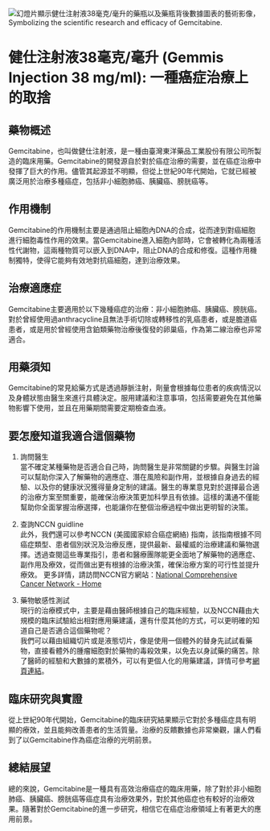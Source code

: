 ![幻燈片顯示健仕注射液38毫克/毫升的藥瓶以及藥瓶背後數據圖表的藝術影像，Symbolizing the scientific research and efficacy of Gemcitabine.](https://i.imgur.com/LyheGeT.jpeg)
# 健仕注射液38毫克/毫升 (Gemmis Injection 38 mg/ml): 一種癌症治療上的取捨

## 藥物概述

Gemcitabine，也叫做健仕注射液，是一種由臺灣東洋藥品工業股份有限公司所製造的臨床用藥。Gemcitabine的開發源自於對於癌症治療的需要，並在癌症治療中發揮了巨大的作用。儘管其起源並不明顯，但從上世紀90年代開始，它就已經被廣泛用於治療多種癌症，包括非小細胞肺癌、胰臟癌、膀胱癌等。

## 作用機制

Gemcitabine的作用機制主要是通過阻止細胞內DNA的合成，從而達到對癌細胞進行細胞毒性作用的效果。當Gemcitabine進入細胞內部時，它會被轉化為兩種活性代謝物，這兩種物質可以嵌入到DNA中，阻止DNA的合成和修復。這種作用機制獨特，使得它能夠有效地對抗癌細胞，達到治療效果。

## 治療適應症

Gemcitabine主要適用於以下幾種癌症的治療：非小細胞肺癌、胰臟癌、膀胱癌。對於曾經使用過anthracycline且無法手術切除或轉移性的乳癌患者，或是膽道癌患者，或是用於曾經使用含鉑類藥物治療後復發的卵巢癌，作為第二線治療也非常適合。

## 用藥須知

Gemcitabine的常見給藥方式是透過靜脈注射，劑量會根據每位患者的疾病情況以及身體狀態由醫生來進行具體決定。服用建議和注意事項，包括需要避免在其他藥物影響下使用，並且在用藥期間需要定期檢查血液。

## 要怎麼知道我適合這個藥物 

1. 詢問醫生  
當不確定某種藥物是否適合自己時，詢問醫生是非常關鍵的步驟。與醫生討論可以幫助你深入了解藥物的適應症、潛在風險和副作用，並根據自身過去的經驗、以及你的健康狀況獲得量身定制的建議。醫生的專業意見對於選擇最合適的治療方案至關重要，能確保治療決策更加科學且有依據。這樣的溝通不僅能幫助你全面掌握治療選擇，也能讓你在整個治療過程中做出更明智的決策。 

2. 查詢NCCN guidline  
此外，我們還可以參考NCCN (美國國家綜合癌症網絡) 指南，該指南根據不同癌症類型、患者個別狀況及治療反應，提供最新、最權威的治療建議和藥物選擇。透過查閱這些專業指引，患者和醫療團隊能更全面地了解藥物的適應症、副作用及療效，從而做出更有根據的治療決策，確保治療方案的可行性並提升療效。 
更多詳情，請訪問NCCN官方網站：[National Comprehensive Cancer Network - Home](https://www.nccn.org/)

3. 藥物敏感性測試  
現行的治療模式中，主要是藉由醫師根據自己的臨床經驗，以及NCCN藉由大規模的臨床試驗給出相對應用藥建議，還有什麼其他的方式，可以更明確的知道自己是否適合這個藥物呢？   
我們可以藉由組織切片或是液態切片，像是使用一個體外的替身先試試看藥物，直接看體外的腫瘤細胞對於藥物的毒殺效果，以免去以身試藥的痛苦。除了醫師的經驗和大數據的累積外，可以有更個人化的用藥建議，詳情可參考[網頁連結](https://info.cancerfree.io/)。

## 臨床研究與實證

從上世紀90年代開始，Gemcitabine的臨床研究結果顯示它對於多種癌症具有明顯的療效，並且能夠改善患者的生活質量。治療的反饋數據也非常樂觀，讓人們看到了以Gemcitabine作為癌症治療的光明前景。

## 總結展望

總的來說，Gemcitabine是一種具有高效治療癌症的臨床用藥，除了對於非小細胞肺癌、胰臟癌、膀胱癌等癌症具有治療效果外，對於其他癌症也有較好的治療效果。隨著對於Gemcitabine的進一步研究，相信它在癌症治療領域上有著更大的應用前景。

